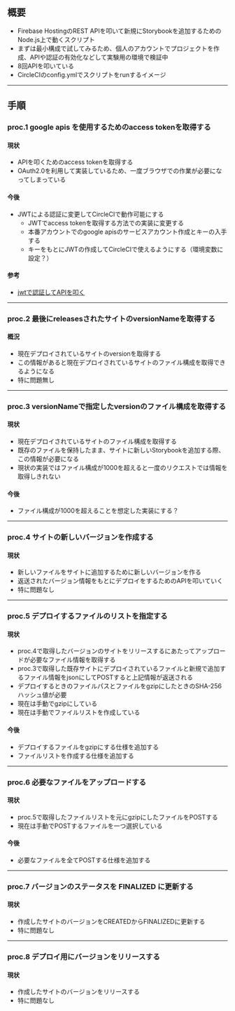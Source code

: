 ## 概要
- Firebase HostingのREST APIを叩いて新規にStorybookを追加するためのNode.js上で動くスクリプト
- まずは最小構成で試してみるため、個人のアカウントでプロジェクトを作成、APIや認証の有効化などして実験用の環境で検証中
- 8回APIを叩いている
- CircleCIのconfig.ymlでスクリプトをrunするイメージ

***
## 手順
### proc.1 google apis を使用するためのaccess tokenを取得する
#### 現状
- APIを叩くためのaccess tokenを取得する
- OAuth2.0を利用して実装しているため、一度ブラウザでの作業が必要になってしまっている
#### 今後
- JWTによる認証に変更してCircleCIで動作可能にする
  - JWTでaccess tokenを取得する方法での実装に変更する
  - 本番アカウントでのgoogle apisのサービスアカウント作成とキーの入手する
  - キーをもとにJWTの作成してCircleCIで使えるようにする（環境変数に設定？）
#### 参考
- [jwtで認証してAPIを叩く](https://christina04.hatenablog.com/entry/2015/06/04/224159)

***

### proc.2 最後にreleasesされたサイトのversionNameを取得する
#### 概況
- 現在デプロイされているサイトのversionを取得する
- この情報があると現在デプロイされているサイトのファイル構成を取得できるようになる
- 特に問題無し

*** 

### proc.3 versionNameで指定したversionのファイル構成を取得する
#### 現状
- 現在デプロイされているサイトのファイル構成を取得する
- 既存のファイルを保持したまま、サイトに新しいStorybookを追加する際、この情報が必要になる
- 現状の実装ではファイル構成が1000を超えると一度のリクエストでは情報を取得しきれない
#### 今後
- ファイル構成が1000を超えることを想定した実装にする？

*** 

### proc.4 サイトの新しいバージョンを作成する
#### 現状
- 新しいファイルをサイトに追加するために新しいバージョンを作る
- 返送されたバージョン情報をもとにデプロイをするためのAPIを叩いていく
- 特に問題なし

*** 

### proc.5 デプロイするファイルのリストを指定する
#### 現状
- proc.4で取得したバージョンのサイトをリリースするにあたってアップロードが必要なファイル情報を取得する
- proc.3で取得した既存サイトにデプロイされているファイルと新規で追加するファイル情報をjsonにしてPOSTすると上記情報が返送される
- デプロイするときのファイルパスとファイルをgzipにしたときのSHA-256ハッシュ値が必要
- 現在は手動でgzipにしている
- 現在は手動でファイルリストを作成している
#### 今後
- デプロイするファイルをgzipにする仕様を追加する
- ファイルリストを作成する仕様を追加する

*** 

### proc.6 必要なファイルをアップロードする
#### 現状
- proc.5で取得したファイルリストを元にgzipにしたファイルをPOSTする
- 現在は手動でPOSTするファイルを一つ選択している
#### 今後
- 必要なファイルを全てPOSTする仕様を追加する

*** 

### proc.7 バージョンのステータスを FINALIZED に更新する
#### 現状
- 作成したサイトのバージョンをCREATEDからFINALIZEDに更新する
- 特に問題なし

*** 

### proc.8 デプロイ用にバージョンをリリースする
#### 現状
- 作成したサイトのバージョンをリリースする
- 特に問題なし



